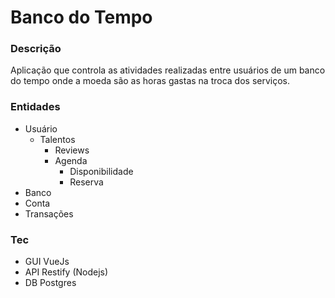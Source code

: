 # Banco do Tempo

### Descrição
Aplicação que controla as atividades realizadas entre usuários de um banco do tempo onde a moeda são as horas gastas na troca dos serviços.


### Entidades

- Usuário
    - Talentos
        - Reviews
        - Agenda
            - Disponibilidade
            - Reserva
- Banco
- Conta
- Transações

### Tec

- GUI VueJs
- API Restify (Nodejs)
- DB Postgres
